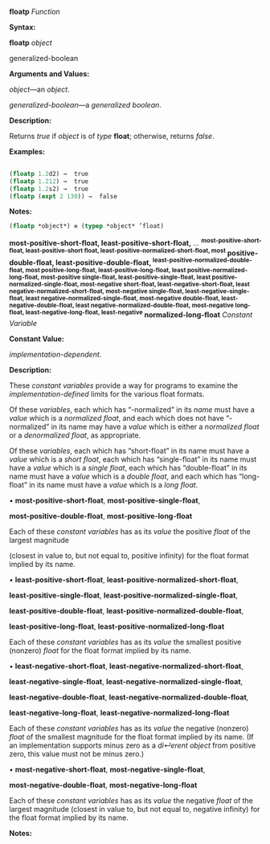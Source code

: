 **floatp** *Function* 



**Syntax:** 



**floatp** *object* 



generalized-boolean 



**Arguments and Values:** 



*object*—an *object*. 



*generalized-boolean*—a *generalized boolean*. 



**Description:** 



Returns *true* if *object* is of *type* **float**; otherwise, returns *false*. 



**Examples:**
```lisp
 
(floatp 1.2d2) →  true 
(floatp 1.212) →  true 
(floatp 1.2s2) →  true 
(floatp (expt 2 130)) →  false 

```
**Notes:** 


```lisp
(floatp *object*) ≡ (typep *object* ’float) 
```






 



 



**most-positive-short-float, least-positive-short-float,** <i>...</i> **<sup>most-positive-short-float, least-positive-short float, least-positive-normalized-short-float, most</sup> positive-double-float, least-positive-double-float, <sup>least-positive-normalized-double-float, most positive-long-float, least-positive-long-float, least positive-normalized-long-float, most-positive single-float, least-positive-single-float, least positive-normalized-single-float, most-negative short-float, least-negative-short-float, least negative-normalized-short-float, most-negative single-float, least-negative-single-float, least negative-normalized-single-float, most-negative double-float, least-negative-double-float, least negative-normalized-double-float, most-negative long-float, least-negative-long-float, least-negative</sup> normalized-long-float** <i>Constant Variable</i> 



**Constant Value:** 



*implementation-dependent*. 



**Description:** 



These *constant variables* provide a way for programs to examine the *implementation-defined* limits for the various float formats. 



Of these *variables*, each which has “-normalized” in its *name* must have a *value* which is a *normalized float*, and each which does not have “-normalized” in its name may have a *value* which is either a *normalized float* or a *denormalized float*, as appropriate. 



Of these *variables*, each which has “short-float” in its name must have a *value* which is a *short float*, each which has “single-float” in its name must have a *value* which is a *single float*, each which has “double-float” in its name must have a *value* which is a *double float*, and each which has “long-float” in its name must have a *value* which is a *long float*. 



*•* **most-positive-short-float**, **most-positive-single-float**, 



**most-positive-double-float**, **most-positive-long-float** 



Each of these *constant variables* has as its *value* the positive *float* of the largest magnitude 



 



 



(closest in value to, but not equal to, positive infinity) for the float format implied by its name. 



*•* **least-positive-short-float**, **least-positive-normalized-short-float**, 



**least-positive-single-float**, **least-positive-normalized-single-float**, 



**least-positive-double-float**, **least-positive-normalized-double-float**, 



**least-positive-long-float**, **least-positive-normalized-long-float** 



Each of these *constant variables* has as its *value* the smallest positive (nonzero) *float* for the float format implied by its name. 



*•* **least-negative-short-float**, **least-negative-normalized-short-float**, 



**least-negative-single-float**, **least-negative-normalized-single-float**, 



**least-negative-double-float**, **least-negative-normalized-double-float**, 



**least-negative-long-float**, **least-negative-normalized-long-float** 



Each of these *constant variables* has as its *value* the negative (nonzero) *float* of the smallest magnitude for the float format implied by its name. (If an implementation supports minus zero as a *di↵erent object* from positive zero, this value must not be minus zero.) 



*•* **most-negative-short-float**, **most-negative-single-float**, 



**most-negative-double-float**, **most-negative-long-float** 



Each of these *constant variables* has as its *value* the negative *float* of the largest magnitude (closest in value to, but not equal to, negative infinity) for the float format implied by its name. 



**Notes:** 



